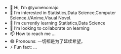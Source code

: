 - 👋 Hi, I’m @yumenomajo
- 👀 I’m interested in Statistics,Data Science,Computer Science.//Anime,Visual Novel.
- 🌱 I’m currently learning Statistics,Data Science
- 💞️ I’m looking to collaborate on learning
- 📫 How to reach me ...
- 😄 Pronouns: 一切都是为了延续希望。
- ⚡ Fun fact: ...

<!---
yumenomajo/yumenomajo is a ✨ special ✨ repository because its `README.md` (this file) appears on your GitHub profile.
You can click the Preview link to take a look at your changes.
--->
